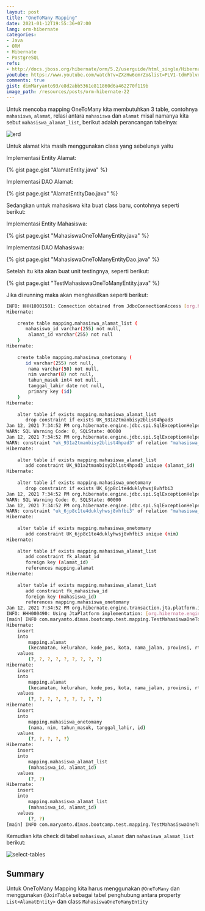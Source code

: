 ```yaml
---
layout: post
title: "OneToMany Mapping"
date: 2021-01-12T19:55:36+07:00
lang: orm-hibernate
categories:
- Java
- ORM
- Hibernate
- PostgreSQL
refs: 
- http://docs.jboss.org/hibernate/orm/5.2/userguide/html_single/Hibernate_User_Guide.html
youtube: https://www.youtube.com/watch?v=ZXzHw6emrZo&list=PLV1-tdmPblvxHxNh867D1JR4u52LgzeIr&index=20
comments: true
gist: dimMaryanto93/e8d2abb5361e811860d6a462270f119b
image_path: /resources/posts/orm-hibernate-22
---
```


Untuk mencoba mapping OneToMany kita membutuhkan 3 table, contohnya `mahasiswa`, `alamat`, relasi antara `mahasiswa` dan `alamat` misal namanya kita sebut `mahasiswa_alamat_list`, berikut adalah perancangan tabelnya:

![erd]({{site.baseurl}}{{page.image_path}}/erd.png)

Untuk alamat kita masih menggunakan class yang sebelunya yaitu 

Implementasi Entity Alamat:

{% gist page.gist "AlamatEntity.java" %}

Implementasi DAO Alamat:

{% gist page.gist "AlamatEntityDao.java" %}

Sedangkan untuk mahasiswa kita buat class baru, contohnya seperti berikut:

Implementasi Entity Mahasiswa:

{% gist page.gist "MahasiswaOneToManyEntity.java" %}

Implementasi DAO Mahasiswa:

{% gist page.gist "MahasiswaOneToManyEntityDao.java" %}

Setelah itu kita akan buat unit testingnya, seperti berikut:

{% gist page.gist "TestMahasiswaOneToManyEntity.java" %}


Jika di running maka akan menghasilkan seperti berikut:

```bash
INFO: HHH10001501: Connection obtained from JdbcConnectionAccess [org.hibernate.engine.jdbc.env.internal.JdbcEnvironmentInitiator$ConnectionProviderJdbcConnectionAccess@64502326] for (non-JTA) DDL execution was not in auto-commit mode; the Connection 'local transaction' will be committed and the Connection will be set into auto-commit mode.
Hibernate: 
    
    create table mapping.mahasiswa_alamat_list (
       mahasiswa_id varchar(255) not null,
        alamat_id varchar(255) not null
    )
Hibernate: 
    
    create table mapping.mahasiswa_onetomany (
       id varchar(255) not null,
        nama varchar(50) not null,
        nim varchar(8) not null,
        tahun_masuk int4 not null,
        tanggal_lahir date not null,
        primary key (id)
    )
Hibernate: 
    
    alter table if exists mapping.mahasiswa_alamat_list 
       drop constraint if exists UK_931a2tmanbisy2blist4hpad3
Jan 12, 2021 7:34:52 PM org.hibernate.engine.jdbc.spi.SqlExceptionHelper$StandardWarningHandler logWarning
WARN: SQL Warning Code: 0, SQLState: 00000
Jan 12, 2021 7:34:52 PM org.hibernate.engine.jdbc.spi.SqlExceptionHelper$StandardWarningHandler logWarning
WARN: constraint "uk_931a2tmanbisy2blist4hpad3" of relation "mahasiswa_alamat_list" does not exist, skipping
Hibernate: 
    
    alter table if exists mapping.mahasiswa_alamat_list 
       add constraint UK_931a2tmanbisy2blist4hpad3 unique (alamat_id)
Hibernate: 
    
    alter table if exists mapping.mahasiswa_onetomany 
       drop constraint if exists UK_6jp8c1te4duklyhwsj8vhfbi3
Jan 12, 2021 7:34:52 PM org.hibernate.engine.jdbc.spi.SqlExceptionHelper$StandardWarningHandler logWarning
WARN: SQL Warning Code: 0, SQLState: 00000
Jan 12, 2021 7:34:52 PM org.hibernate.engine.jdbc.spi.SqlExceptionHelper$StandardWarningHandler logWarning
WARN: constraint "uk_6jp8c1te4duklyhwsj8vhfbi3" of relation "mahasiswa_onetomany" does not exist, skipping
Hibernate: 
    
    alter table if exists mapping.mahasiswa_onetomany 
       add constraint UK_6jp8c1te4duklyhwsj8vhfbi3 unique (nim)
Hibernate: 
    
    alter table if exists mapping.mahasiswa_alamat_list 
       add constraint fk_alamat_id 
       foreign key (alamat_id) 
       references mapping.alamat
Hibernate: 
    
    alter table if exists mapping.mahasiswa_alamat_list 
       add constraint fk_mahasiswa_id 
       foreign key (mahasiswa_id) 
       references mapping.mahasiswa_onetomany
Jan 12, 2021 7:34:52 PM org.hibernate.engine.transaction.jta.platform.internal.JtaPlatformInitiator initiateService
INFO: HHH000490: Using JtaPlatform implementation: [org.hibernate.engine.transaction.jta.platform.internal.NoJtaPlatform]
[main] INFO com.maryanto.dimas.bootcamp.test.mapping.TestMahasiswaOneToManyEntity - mahasiswa baru: MahasiswaOneToManyEntity(id=12bd5796-5dcf-4db7-b365-98c1928c149c, nim=10511148, nama=Dimas Maryanto, tanggalLahir=1993-03-01, tahunMasuk=2011, listAlamat=[AlamatEntity(id=a24c86f6-a628-4250-9496-518f4f149f05, provinsi=Jawa Barat, kota=Kab. Bandung, kelurahan=Cileunyi, kecamatan=Cinunuk, rw=18, rt=6, kodePos=40526, namaJalan=Jl Bukit indah B8), AlamatEntity(id=c344fd83-0274-4188-bb2a-85ba135fb62f, provinsi=Jawa Barat, kota=Kab. Bandung, kelurahan=Cileunyi, kecamatan=Cinunuk, rw=18, rt=6, kodePos=40526, namaJalan=Jl Bukit indah B8 A)])
Hibernate: 
    insert 
    into
        mapping.alamat
        (kecamatan, kelurahan, kode_pos, kota, nama_jalan, provinsi, rt, rw, id) 
    values
        (?, ?, ?, ?, ?, ?, ?, ?, ?)
Hibernate: 
    insert 
    into
        mapping.alamat
        (kecamatan, kelurahan, kode_pos, kota, nama_jalan, provinsi, rt, rw, id) 
    values
        (?, ?, ?, ?, ?, ?, ?, ?, ?)
Hibernate: 
    insert 
    into
        mapping.mahasiswa_onetomany
        (nama, nim, tahun_masuk, tanggal_lahir, id) 
    values
        (?, ?, ?, ?, ?)
Hibernate: 
    insert 
    into
        mapping.mahasiswa_alamat_list
        (mahasiswa_id, alamat_id) 
    values
        (?, ?)
Hibernate: 
    insert 
    into
        mapping.mahasiswa_alamat_list
        (mahasiswa_id, alamat_id) 
    values
        (?, ?)
[main] INFO com.maryanto.dimas.bootcamp.test.mapping.TestMahasiswaOneToManyEntity - destroy hibernate session!
```

Kemudian kita check di tabel `mahasiswa`, `alamat` dan `mahasiswa_alamat_list` berikut:

![select-tables]({{site.baseurl}}{{page.image_path}}/select-tables.png)

## Summary 

Untuk OneToMany Mapping kita harus menggunakan `@OneToMany` dan menggunakan `@JoinTable` sebagai tabel penghubung antara property `List<AlamatEntity>` dan class `MahasiswaOneToManyEntity`
